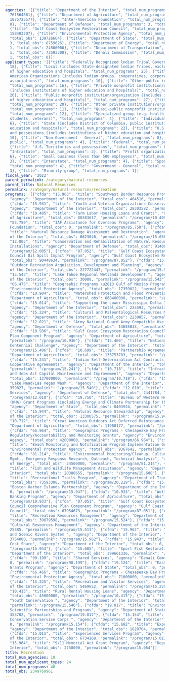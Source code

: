```yaml
---
agencies: '[{"title": "Department of the Interior", "total_num_programs": 24, "total_obs":
  761564661}, {"title": "Department of Agriculture", "total_num_programs": 8, "total_obs":
  1075725577}, {"title": "Inter-American Foundation", "total_num_programs": 1, "total_obs":
  0}, {"title": "Department of Defense", "total_num_programs": 3, "total_obs": 107496817},
  {"title": "Gulf Coast Ecosystem Restoration Council", "total_num_programs": 2, "total_obs":
  158403307}, {"title": "Environmental Protection Agency", "total_num_programs": 4,
  "total_obs": 139726664}, {"title": "Department of State", "total_num_programs":
  3, "total_obs": 8759626}, {"title": "Department of Energy", "total_num_programs":
  1, "total_obs": 24500000}, {"title": "Department of Transportation", "total_num_programs":
  1, "total_obs": 73593308}, {"title": "Denali Commission", "total_num_programs":
  1, "total_obs": 0}]'
applicant_types: '[{"title": "Federally Recognized lndian Tribal Governments", "total_num_programs":
  18}, {"title": "Local (includes State-designated lndian Tribes, excludes institutions
  of higher education and hospitals", "total_num_programs": 25}, {"title": "Native
  American Organizations (includes lndian groups, cooperatives, corporations, partnerships,
  associations)", "total_num_programs": 10}, {"title": "Other public institution/organization",
  "total_num_programs": 16}, {"title": "Private nonprofit institution/organization
  (includes institutions of higher education and hospitals)", "total_num_programs":
  26}, {"title": "Public nonprofit institution/organization (includes institutions
  of higher education and hospitals)", "total_num_programs": 27}, {"title": "State",
  "total_num_programs": 20}, {"title": "Other private institutions/organizations",
  "total_num_programs": 11}, {"title": "Quasi-public nonprofit institution/organization",
  "total_num_programs": 12}, {"title": "Specialized group (e.g. health professionals,
  students, veterans)", "total_num_programs": 4}, {"title": "Individual/Family", "total_num_programs":
  6}, {"title": "State (includes District of Columbia, public institutions of higher
  education and hospitals)", "total_num_programs": 22}, {"title": "U.S. Territories
  and possessions (includes institutions of higher education and hospitals)", "total_num_programs":
  10}, {"title": "Non-Government - General", "total_num_programs": 8}, {"title": "Anyone/general
  public", "total_num_programs": 4}, {"title": "Federal", "total_num_programs": 6},
  {"title": "U.S. Territories and possessions", "total_num_programs": 6}, {"title":
  "Intrastate", "total_num_programs": 3}, {"title": "Profit organization", "total_num_programs":
  6}, {"title": "Small business (less than 500 employees)", "total_num_programs":
  3}, {"title": "Interstate", "total_num_programs": 4}, {"title": "Sponsored organization",
  "total_num_programs": 4}, {"title": "Government - General", "total_num_programs":
  3}, {"title": "Minority group", "total_num_programs": 1}]'
fiscal_year: '2022'
parent_permalink: /category/natural-resources
parent_title: Natural Resources
permalink: /category/natural-resources/recreation
programs: '[{"cfda": "15.963", "title": "Southwest Border Resource Protection Program",
  "agency": "Department of the Interior", "total_obs": 464516, "permalink": "/program/15.963"},
  {"cfda": "15.931", "title": "Youth and Veteran Organizations Conservation Activities",
  "agency": "Department of the Interior", "total_obs": 28303582, "permalink": "/program/15.931"},
  {"cfda": "10.405", "title": "Farm Labor Housing Loans and Grants", "agency": "Department
  of Agriculture", "total_obs": 80383617, "permalink": "/program/10.405"}, {"cfda":
  "85.750", "title": "IAF Assistance for Overseas Programs", "agency": "Inter-American
  Foundation", "total_obs": 0, "permalink": "/program/85.750"}, {"cfda": "15.658",
  "title": "Natural Resource Damage Assessment and Restoration", "agency": "Department
  of the Interior", "total_obs": 6623046, "permalink": "/program/15.658"}, {"cfda":
  "12.005", "title": "Conservation and Rehabilitation of Natural Resources on Military
  Installations", "agency": "Department of Defense", "total_obs": 91400000, "permalink":
  "/program/12.005"}, {"cfda": "87.052", "title": "Gulf Coast Ecosystem Restoration
  Council Oil Spill Impact Program", "agency": "Gulf Coast Ecosystem Restoration Council",
  "total_obs": 90448634, "permalink": "/program/87.052"}, {"cfda": "15.916", "title":
  "Outdoor Recreation Acquisition, Development and Planning", "agency": "Department
  of the Interior", "total_obs": 227722447, "permalink": "/program/15.916"}, {"cfda":
  "15.543", "title": "Lake Tahoe Regional Wetlands Development ", "agency": "Department
  of the Interior", "total_obs": 30000, "permalink": "/program/15.543"}, {"cfda":
  "66.475", "title": "Geographic Programs \u2013 Gulf of Mexico Program", "agency":
  "Environmental Protection Agency", "total_obs": 17359022, "permalink": "/program/66.475"},
  {"cfda": "10.904", "title": "Watershed Protection and Flood Prevention", "agency":
  "Department of Agriculture", "total_obs": 668460000, "permalink": "/program/10.904"},
  {"cfda": "15.014", "title": "Supporting the Lower Mississippi Delta Initiative",
  "agency": "Department of the Interior", "total_obs": 225593, "permalink": "/program/15.014"},
  {"cfda": "15.224", "title": "Cultural and Paleontological Resources Management",
  "agency": "Department of the Interior", "total_obs": 2230857, "permalink": "/program/15.224"},
  {"cfda": "12.021", "title": "Army National Guard Army Compatible Use Buffer Program",
  "agency": "Department of Defense", "total_obs": 13655033, "permalink": "/program/12.021"},
  {"cfda": "10.936", "title": "Gulf Coast Ecosystem Restoration Council Comprehensive
  Plan Component Program", "agency": "Department of Agriculture", "total_obs": 4085000,
  "permalink": "/program/10.936"}, {"cfda": "15.406", "title": "National Park Service
  Centennial Challenge", "agency": "Department of the Interior", "total_obs": 0, "permalink":
  "/program/15.406"}, {"cfda": "10.699", "title": "Partnership Agreements", "agency":
  "Department of Agriculture", "total_obs": 133753783, "permalink": "/program/10.699"},
  {"cfda": "15.241", "title": "Indian Self-Determination Act Contracts, Grants and
  Cooperative Agreements", "agency": "Department of the Interior", "total_obs": 0,
  "permalink": "/program/15.241"}, {"cfda": "10.718", "title": "Infrastructure Investment
  and Jobs Act Capital Maintenance and Improvement", "agency": "Department of Agriculture",
  "total_obs": 127000000, "permalink": "/program/10.718"}, {"cfda": "15.540", "title":
  "Lake Mead/Las Vegas Wash ", "agency": "Department of the Interior", "total_obs":
  359827, "permalink": "/program/15.540"}, {"cfda": "12.010", "title": "Youth Conservation
  Services", "agency": "Department of Defense", "total_obs": 2441784, "permalink":
  "/program/12.010"}, {"cfda": "19.750", "title": "Bureau of Western Hemisphere Affairs
  (WHA) Grant Programs (including Energy and Climate Partnership for the Americas)",
  "agency": "Department of State", "total_obs": 8403924, "permalink": "/program/19.750"},
  {"cfda": "15.944", "title": "Natural Resource Stewardship", "agency": "Department
  of the Interior", "total_obs": 13300575, "permalink": "/program/15.944"}, {"cfda":
  "10.712", "title": "Great American Outdoors Act Deferred Maintenance Program", "agency":
  "Department of Agriculture", "total_obs": 11980177, "permalink": "/program/10.712"},
  {"cfda": "66.964", "title": "Geographic Programs - Chesapeake Bay Program Implementation,
  Regulatory/Accountability and Monitoring Grants", "agency": "Environmental Protection
  Agency", "total_obs": 42000000, "permalink": "/program/66.964"}, {"cfda": "66.472",
  "title": "Beach Monitoring and Notification Program Implementation Grants", "agency":
  "Environmental Protection Agency", "total_obs": 9367642, "permalink": "/program/66.472"},
  {"cfda": "81.214", "title": "Environmental Monitoring/Cleanup, Cultural and Resource
  Mgmt., Emergency Response Research, Outreach, Technical Analysis", "agency": "Department
  of Energy", "total_obs": 24500000, "permalink": "/program/81.214"}, {"cfda": "15.608",
  "title": "Fish and Wildlife Management Assistance", "agency": "Department of the
  Interior", "total_obs": 20388655, "permalink": "/program/15.608"}, {"cfda": "20.219",
  "title": "Recreational Trails Program", "agency": "Department of Transportation",
  "total_obs": 73593308, "permalink": "/program/20.219"}, {"cfda": "15.947", "title":
  "Boston Harbor Islands Partnership", "agency": "Department of the Interior", "total_obs":
  0, "permalink": "/program/15.947"}, {"cfda": "10.933", "title": "Wetland Mitigation
  Banking Program", "agency": "Department of Agriculture", "total_obs": 5063000, "permalink":
  "/program/10.933"}, {"cfda": "87.051", "title": "Gulf Coast Ecosystem Restoration
  Council Comprehensive Plan Component Program", "agency": "Gulf Coast Ecosystem Restoration
  Council", "total_obs": 67954673, "permalink": "/program/87.051"}, {"cfda": "15.524",
  "title": "Recreation Resources Management", "agency": "Department of the Interior",
  "total_obs": 39679598, "permalink": "/program/15.524"}, {"cfda": "15.511", "title":
  "Cultural Resources Management", "agency": "Department of the Interior", "total_obs":
  25385, "permalink": "/program/15.511"}, {"cfda": "15.962", "title": "National Wild
  and Scenic Rivers System ", "agency": "Department of the Interior", "total_obs":
  3754000, "permalink": "/program/15.962"}, {"cfda": "15.943", "title": "Challenge
  Cost Share", "agency": "Department of the Interior", "total_obs": 0, "permalink":
  "/program/15.943"}, {"cfda": "15.605", "title": "Sport Fish Restoration ", "agency":
  "Department of the Interior", "total_obs": 399661336, "permalink": "/program/15.605"},
  {"cfda": "90.199", "title": "Shared Services", "agency": "Denali Commission", "total_obs":
  0, "permalink": "/program/90.199"}, {"cfda": "19.124", "title": "East Asia and Pacific
  Grants Program", "agency": "Department of State", "total_obs": 0, "permalink": "/program/19.124"},
  {"cfda": "66.466", "title": "Geographic Programs - Chesapeake Bay Program", "agency":
  "Environmental Protection Agency", "total_obs": 71000000, "permalink": "/program/66.466"},
  {"cfda": "15.225", "title": "Recreation and Visitor Services", "agency": "Department
  of the Interior", "total_obs": 5469652, "permalink": "/program/15.225"}, {"cfda":
  "10.415", "title": "Rural Rental Housing Loans", "agency": "Department of Agriculture",
  "total_obs": 45000000, "permalink": "/program/10.415"}, {"cfda": "15.546", "title":
  "Youth Conservation ", "agency": "Department of the Interior", "total_obs": 2220720,
  "permalink": "/program/15.546"}, {"cfda": "19.017", "title": "Environmental and
  Scientific Partnerships and Programs", "agency": "Department of State", "total_obs":
  355702, "permalink": "/program/19.017"}, {"cfda": "15.154", "title": "21st Century
  Conservation Service Corps ", "agency": "Department of the Interior", "total_obs":
  0, "permalink": "/program/15.154"}, {"cfda": "15.682", "title": "Experienced Services",
  "agency": "Department of the Interior", "total_obs": 1620704, "permalink": "/program/15.682"},
  {"cfda": "15.011", "title": "Experienced Services Program", "agency": "Department
  of the Interior", "total_obs": 6734168, "permalink": "/program/15.011"}, {"cfda":
  "15.964", "title": "9/11 Memorial Act Grant Program", "agency": "Department of the
  Interior", "total_obs": 2750000, "permalink": "/program/15.964"}]'
title: Recreation
total_num_agencies: 10
total_num_applicant_types: 24
total_num_programs: 48
total_obs: 2349769961
---
```

